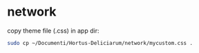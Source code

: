 # network

copy theme file (.css) in app dir:

```bash
sudo cp ~/Documenti/Hortus-Deliciarum/network/mycustom.css .
```